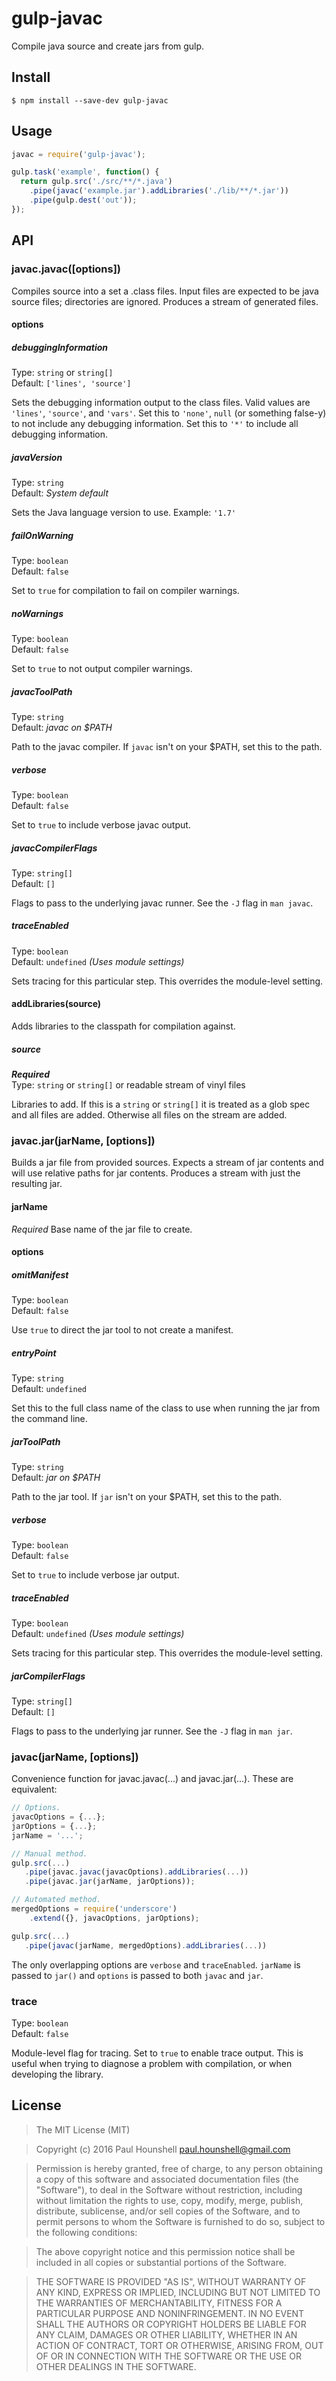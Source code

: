 # gulp-javac

Compile java source and create jars from gulp.

## Install

    $ npm install --save-dev gulp-javac

## Usage

```js
javac = require('gulp-javac');

gulp.task('example', function() {
  return gulp.src('./src/**/*.java')
    .pipe(javac('example.jar').addLibraries('./lib/**/*.jar'))
    .pipe(gulp.dest('out'));
});
```

## API

### javac.javac([options])

Compiles source into a set a .class files. Input files are expected to be
java source files; directories are ignored.  Produces a stream of generated
files.

#### options
  
##### debuggingInformation

Type: `string` or `string[]`  
Default: `['lines', 'source']`

Sets the debugging information output to the class files. Valid values are
`'lines'`, `'source'`, and `'vars'`. Set this to `'none'`, `null` (or something
false-y) to not include any debugging information. Set this to `'*'` to include
all debugging information.

##### javaVersion

Type: `string`  
Default: *System default*

Sets the Java language version to use.  Example: `'1.7'`

##### failOnWarning

Type: `boolean`  
Default: `false`

Set to `true` for compilation to fail on compiler warnings.

##### noWarnings

Type: `boolean`  
Default: `false`

Set to `true` to not output compiler warnings.

##### javacToolPath

Type: `string`  
Default: *javac on $PATH*

Path to the javac compiler. If `javac` isn't on your $PATH, set this to the path.

##### verbose

Type: `boolean`  
Default: `false`

Set to `true` to include verbose javac output.

##### javacCompilerFlags

Type: `string[]`  
Default: `[]`

Flags to pass to the underlying javac runner.  See the `-J` flag in `man javac`.

##### traceEnabled

Type: `boolean`  
Default: `undefined` *(Uses module settings)*

Sets tracing for this particular step. This overrides the module-level setting.

#### addLibraries(source)

Adds libraries to the classpath for compilation against.

##### source

***Required***  
Type: `string` or `string[]` or readable stream of vinyl files

Libraries to add. If this is a `string` or `string[]` it is treated as a
glob spec and all files are added. Otherwise all files on the stream are
added.

### javac.jar(jarName, [options])

Builds a jar file from provided sources.  Expects a stream of jar contents
and will use relative paths for jar contents.  Produces a stream with just
the resulting jar.

#### jarName

*Required*
Base name of the jar file to create.

#### options
  
##### omitManifest

Type: `boolean`  
Default: `false`

Use `true` to direct the jar tool to not create a manifest.

##### entryPoint

Type: `string`  
Default: `undefined`

Set this to the full class name of the class to use when running the jar from the
command line.

##### jarToolPath

Type: `string`  
Default: *jar on $PATH*

Path to the jar tool. If `jar` isn't on your $PATH, set this to the path.

##### verbose

Type: `boolean`  
Default: `false`

Set to `true` to include verbose jar output.

##### traceEnabled

Type: `boolean`  
Default: `undefined` *(Uses module settings)*

Sets tracing for this particular step. This overrides the module-level setting.

##### jarCompilerFlags

Type: `string[]`  
Default: `[]`

Flags to pass to the underlying jar runner.  See the `-J` flag in `man jar`.

### javac(jarName, [options])

Convenience function for javac.javac(...) and javac.jar(...). These are equivalent:

```js
// Options.
javacOptions = {...};
jarOptions = {...};
jarName = '...';

// Manual method.
gulp.src(...)
   .pipe(javac.javac(javacOptions).addLibraries(...))
   .pipe(javac.jar(jarName, jarOptions));

// Automated method.
mergedOptions = require('underscore')
    .extend({}, javacOptions, jarOptions);

gulp.src(...)
   .pipe(javac(jarName, mergedOptions).addLibraries(...))
```

The only overlapping options are `verbose` and `traceEnabled`.  `jarName` is
passed to `jar()` and `options` is passed to both `javac` and `jar`.

### trace

Type: `boolean`  
Default: `false`

Module-level flag for tracing. Set to `true` to enable trace output. This is useful
when trying to diagnose a problem with compilation, or when developing the library.

## License

> The MIT License (MIT)

> Copyright (c) 2016 Paul Hounshell <paul.hounshell@gmail.com>

> Permission is hereby granted, free of charge, to any person obtaining a copy
of this software and associated documentation files (the "Software"), to deal
in the Software without restriction, including without limitation the rights
to use, copy, modify, merge, publish, distribute, sublicense, and/or sell
copies of the Software, and to permit persons to whom the Software is
furnished to do so, subject to the following conditions:

> The above copyright notice and this permission notice shall be included in
all copies or substantial portions of the Software.

> THE SOFTWARE IS PROVIDED "AS IS", WITHOUT WARRANTY OF ANY KIND, EXPRESS OR
IMPLIED, INCLUDING BUT NOT LIMITED TO THE WARRANTIES OF MERCHANTABILITY,
FITNESS FOR A PARTICULAR PURPOSE AND NONINFRINGEMENT. IN NO EVENT SHALL THE
AUTHORS OR COPYRIGHT HOLDERS BE LIABLE FOR ANY CLAIM, DAMAGES OR OTHER
LIABILITY, WHETHER IN AN ACTION OF CONTRACT, TORT OR OTHERWISE, ARISING FROM,
OUT OF OR IN CONNECTION WITH THE SOFTWARE OR THE USE OR OTHER DEALINGS IN
THE SOFTWARE.

